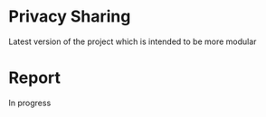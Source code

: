 # Privacy Sharing
Latest version of the project which is intended to be more modular

# Report
In progress
